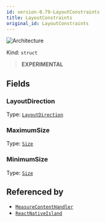```yaml
---
id: version-0.79-LayoutConstraints
title: LayoutConstraints
original_id: LayoutConstraints
---
```


![Architecture](https://img.shields.io/badge/architecture-new_only-blue)

Kind: `struct`

> **EXPERIMENTAL**

## Fields
### LayoutDirection
Type: [`LayoutDirection`](LayoutDirection)

### MaximumSize
Type: [`Size`](https://docs.microsoft.com/uwp/api/Windows.Foundation.Size)

### MinimumSize
Type: [`Size`](https://docs.microsoft.com/uwp/api/Windows.Foundation.Size)

## Referenced by
- [`MeasureContentHandler`](MeasureContentHandler)
- [`ReactNativeIsland`](ReactNativeIsland)
